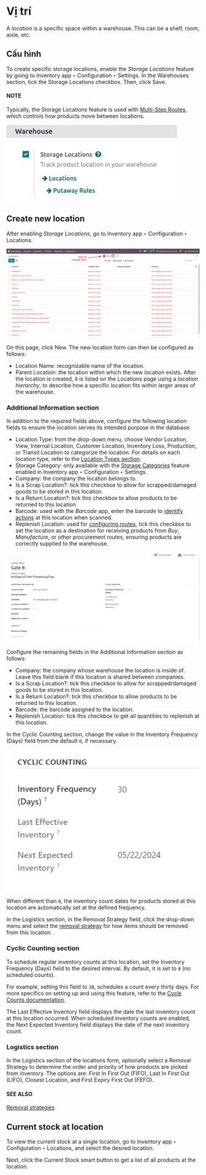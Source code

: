 # Vị trí

A *location* is a specific space within a warehouse. This can be a shelf, room, aisle, etc.

## Cấu hình

To create specific storage locations, enable the *Storage Locations* feature by going to
Inventory app ‣ Configuration ‣ Settings. In the Warehouses
section, tick the Storage Locations checkbox. Then, click Save.

#### NOTE
Typically, the Storage Locations feature is used with [Multi-Step Routes](../../shipping_receiving/daily_operations/use_routes.md), which controls how products move between
locations.

![Show Storage Locations feature.](../../../../../.gitbook/assets/enable-location1.png)

## Create new location

After enabling *Storage Locations*, go to Inventory app ‣ Configuration ‣
Locations.

![List of internal locations.](../../../../../.gitbook/assets/locations3.png)

On this page, click New. The new location form can then be configured as follows:

- Location Name: recognizable name of the location.
- Parent Location: the location within which the new location exists. After the location
  is created, it is listed on the Locations page using a *location hierarchy*, to
  describe how a specific location fits within larger areas of the warehouse.

### Additional Information section

In addition to the required fields above, configure the following location fields to ensure the
location serves its intended purpose in the database:

- Location Type: from the drop-down menu, choose Vendor Location,
  View, Internal Location, Customer Location,
  Inventory Loss, Production, or Transit Location to categorize
  the location. For details on each location type, refer to the [Location Types section](./#inventory-warehouses-storage-location-type).
- Storage Category: only available with the [Storage Categories](../../shipping_receiving/daily_operations/storage_category.md) feature enabled in
  Inventory app ‣ Configuration ‣ Settings.
- Company: the company the location belongs to.
- Is a Scrap Location?: tick this checkbox to allow for scrapped/damaged goods to be
  stored in this location.
- Is a Return Location?: tick this checkbox to allow products to be returned to this
  location.
- Barcode: used with the *Barcode* app, enter the barcode to [identify actions](../../../barcode/setup/software.md#barcode-setup-location) at this location when scanned.
- Replenish Location: used for [configuring routes](../../shipping_receiving/daily_operations/use_routes.md), tick this checkbox to set the location as
  a destination for receiving products from *Buy*, *Manufacture*, or other procurement routes,
  ensuring products are correctly supplied to the warehouse.

![Additional Information section of new location creation form.](../../../../../.gitbook/assets/new-location.png)

Configure the remaining fields in the Additional Information section as follows:

- Company: the company whose warehouse the location is inside of. Leave this field blank
  if this location is shared between companies.
- Is a Scrap Location?: tick this checkbox to allow for scrapped/damaged goods to be
  stored in this location.
- Is a Return Location?: tick this checkbox to allow products to be returned to this
  location.
- Barcode: the barcode assigned to the location.
- Replenish Location: tick this checkbox to get all quantities to replenish at this
  location.

In the Cyclic Counting section, change the value in the Inventory Frequency
(Days) field from the default `0`, if necessary.

![Cyclic Counting section of new location creation form.](../../../../../.gitbook/assets/use-locations-cyclic-counting.png)

When different than `0`, the inventory count dates for products stored at this location are
automatically set at the defined frequency.

In the Logistics section, in the Removal Strategy field, click the drop-down
menu and select the [removal strategy](../../shipping_receiving/removal_strategies/) for how
items should be removed from this location.

<a id="inventory-location-hierarchy"></a>

### Cyclic Counting section

To schedule regular inventory counts at this location, set the Inventory Frequency
(Days) field to the desired interval. By default, it is set to `0` (no scheduled counts).

For example, setting this field to `30`, schedules a count every thirty days. For more specifics on
setting up and using this feature, refer to the [Cycle Counts documentation](cycle_counts.md).

The Last Effective Inventory field displays the date the last inventory count at this
location occurred. When scheduled inventory counts are enabled, the Next Expected
Inventory field displays the date of the next inventory count.

### Logistics section

In the Logistics section of the locations form, optionally select a Removal
Strategy to determine the order and priority of how products are picked from inventory. The options
are: First In First Out (FIFO), Last In First Out (LIFO), Closest
Location, and First Expiry First Out (FEFO).

#### SEE ALSO
[Removal strategies](../../shipping_receiving/removal_strategies/)

## Current stock at location

To view the current stock at a single location, go to Inventory app ‣
Configuration ‣ Locations, and select the desired location.

Next, click the Current Stock smart button to get a list of all products at the
location.
